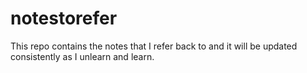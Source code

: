 # notestorefer
This repo contains the notes that I refer back to and it will be updated consistently as I unlearn and learn.
